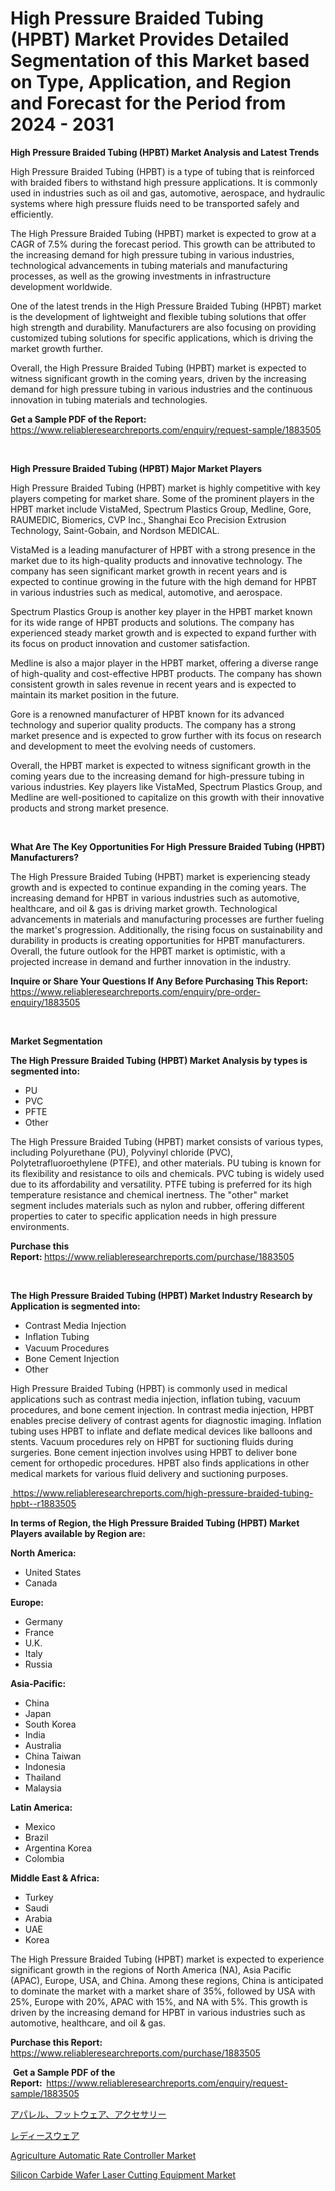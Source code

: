 <p><h1>High Pressure Braided Tubing (HPBT) Market Provides Detailed Segmentation of this Market based on Type, Application, and Region and Forecast for the Period from 2024 - 2031</h1></p><p><strong>High Pressure Braided Tubing (HPBT) Market Analysis and Latest Trends</strong></p>
<p><p>High Pressure Braided Tubing (HPBT) is a type of tubing that is reinforced with braided fibers to withstand high pressure applications. It is commonly used in industries such as oil and gas, automotive, aerospace, and hydraulic systems where high pressure fluids need to be transported safely and efficiently.</p><p>The High Pressure Braided Tubing (HPBT) market is expected to grow at a CAGR of 7.5% during the forecast period. This growth can be attributed to the increasing demand for high pressure tubing in various industries, technological advancements in tubing materials and manufacturing processes, as well as the growing investments in infrastructure development worldwide.</p><p>One of the latest trends in the High Pressure Braided Tubing (HPBT) market is the development of lightweight and flexible tubing solutions that offer high strength and durability. Manufacturers are also focusing on providing customized tubing solutions for specific applications, which is driving the market growth further.</p><p>Overall, the High Pressure Braided Tubing (HPBT) market is expected to witness significant growth in the coming years, driven by the increasing demand for high pressure tubing in various industries and the continuous innovation in tubing materials and technologies.</p></p>
<p><strong>Get a Sample PDF of the Report:&nbsp;</strong> <a href="https://www.reliableresearchreports.com/enquiry/request-sample/1883505">https://www.reliableresearchreports.com/enquiry/request-sample/1883505</a></p>
<p>&nbsp;</p>
<p><strong>High Pressure Braided Tubing (HPBT) Major Market Players</strong></p>
<p><p>High Pressure Braided Tubing (HPBT) market is highly competitive with key players competing for market share. Some of the prominent players in the HPBT market include VistaMed, Spectrum Plastics Group, Medline, Gore, RAUMEDIC, Biomerics, CVP Inc., Shanghai Eco Precision Extrusion Technology, Saint-Gobain, and Nordson MEDICAL.</p><p>VistaMed is a leading manufacturer of HPBT with a strong presence in the market due to its high-quality products and innovative technology. The company has seen significant market growth in recent years and is expected to continue growing in the future with the high demand for HPBT in various industries such as medical, automotive, and aerospace.</p><p>Spectrum Plastics Group is another key player in the HPBT market known for its wide range of HPBT products and solutions. The company has experienced steady market growth and is expected to expand further with its focus on product innovation and customer satisfaction.</p><p>Medline is also a major player in the HPBT market, offering a diverse range of high-quality and cost-effective HPBT products. The company has shown consistent growth in sales revenue in recent years and is expected to maintain its market position in the future.</p><p>Gore is a renowned manufacturer of HPBT known for its advanced technology and superior quality products. The company has a strong market presence and is expected to grow further with its focus on research and development to meet the evolving needs of customers.</p><p>Overall, the HPBT market is expected to witness significant growth in the coming years due to the increasing demand for high-pressure tubing in various industries. Key players like VistaMed, Spectrum Plastics Group, and Medline are well-positioned to capitalize on this growth with their innovative products and strong market presence.</p></p>
<p>&nbsp;</p>
<p><strong>What Are The Key Opportunities For High Pressure Braided Tubing (HPBT) Manufacturers?</strong></p>
<p><p>The High Pressure Braided Tubing (HPBT) market is experiencing steady growth and is expected to continue expanding in the coming years. The increasing demand for HPBT in various industries such as automotive, healthcare, and oil & gas is driving market growth. Technological advancements in materials and manufacturing processes are further fueling the market's progression. Additionally, the rising focus on sustainability and durability in products is creating opportunities for HPBT manufacturers. Overall, the future outlook for the HPBT market is optimistic, with a projected increase in demand and further innovation in the industry.</p></p>
<p><strong>Inquire or Share Your Questions If Any Before Purchasing This Report:</strong> <a href="https://www.reliableresearchreports.com/enquiry/pre-order-enquiry/1883505">https://www.reliableresearchreports.com/enquiry/pre-order-enquiry/1883505</a></p>
<p>&nbsp;</p>
<p><strong>Market Segmentation</strong></p>
<p><strong>The High Pressure Braided Tubing (HPBT) Market Analysis by types is segmented into:</strong></p>
<p><ul><li>PU</li><li>PVC</li><li>PFTE</li><li>Other</li></ul></p>
<p><p>The High Pressure Braided Tubing (HPBT) market consists of various types, including Polyurethane (PU), Polyvinyl chloride (PVC), Polytetrafluoroethylene (PTFE), and other materials. PU tubing is known for its flexibility and resistance to oils and chemicals. PVC tubing is widely used due to its affordability and versatility. PTFE tubing is preferred for its high temperature resistance and chemical inertness. The "other" market segment includes materials such as nylon and rubber, offering different properties to cater to specific application needs in high pressure environments.</p></p>
<p><strong>Purchase this Report:&nbsp;</strong><a href="https://www.reliableresearchreports.com/purchase/1883505">https://www.reliableresearchreports.com/purchase/1883505</a></p>
<p>&nbsp;</p>
<p><strong>The High Pressure Braided Tubing (HPBT) Market Industry Research by Application is segmented into:</strong></p>
<p><ul><li>Contrast Media Injection</li><li>Inﬂation Tubing</li><li>Vacuum Procedures</li><li>Bone Cement Injection</li><li>Other</li></ul></p>
<p><p>High Pressure Braided Tubing (HPBT) is commonly used in medical applications such as contrast media injection, inflation tubing, vacuum procedures, and bone cement injection. In contrast media injection, HPBT enables precise delivery of contrast agents for diagnostic imaging. Inflation tubing uses HPBT to inflate and deflate medical devices like balloons and stents. Vacuum procedures rely on HPBT for suctioning fluids during surgeries. Bone cement injection involves using HPBT to deliver bone cement for orthopedic procedures. HPBT also finds applications in other medical markets for various fluid delivery and suctioning purposes.</p></p>
<p><a href="https://www.reliableresearchreports.com/high-pressure-braided-tubing-hpbt--r1883505">&nbsp;https://www.reliableresearchreports.com/high-pressure-braided-tubing-hpbt--r1883505</a></p>
<p><strong>In terms of Region, the High Pressure Braided Tubing (HPBT) Market Players available by Region are:</strong></p>
<p>
    <p> <strong> North America: </strong>
        <ul>
            <li>United States</li>
            <li>Canada</li>
        </ul>
        </p> 
    <p> <strong> Europe: </strong>
        <ul>
            <li>Germany</li>
            <li>France</li>
            <li>U.K.</li>
            <li>Italy</li>
            <li>Russia</li>
        </ul>
        </p> 
    <p> <strong> Asia-Pacific: </strong>
        <ul>
            <li>China</li>
            <li>Japan</li>
            <li>South Korea</li>
            <li>India</li>
            <li>Australia</li>
            <li>China Taiwan</li>
            <li>Indonesia</li>
            <li>Thailand</li>
            <li>Malaysia</li>
        </ul>
        </p> 
    <p> <strong> Latin America: </strong>
        <ul>
            <li>Mexico</li>
            <li>Brazil</li>
            <li>Argentina Korea</li>
            <li>Colombia</li>
        </ul>
        </p> 
    <p> <strong> Middle East & Africa: </strong>
        <ul>
            <li>Turkey</li>
            <li>Saudi</li>
            <li>Arabia</li>
            <li>UAE</li>
            <li>Korea</li>
        </ul>
    </p>
    </p>
<p><p>The High Pressure Braided Tubing (HPBT) market is expected to experience significant growth in the regions of North America (NA), Asia Pacific (APAC), Europe, USA, and China. Among these regions, China is anticipated to dominate the market with a market share of 35%, followed by USA with 25%, Europe with 20%, APAC with 15%, and NA with 5%. This growth is driven by the increasing demand for HPBT in various industries such as automotive, healthcare, and oil & gas.</p></p>
<p><strong>Purchase this Report: </strong><a href="https://www.reliableresearchreports.com/purchase/1883505">https://www.reliableresearchreports.com/purchase/1883505</a></p>
<p>&nbsp;<strong>Get a Sample PDF of the Report:&nbsp;&nbsp;</strong><a href="https://www.reliableresearchreports.com/enquiry/request-sample/1883505">https://www.reliableresearchreports.com/enquiry/request-sample/1883505</a></p>
<p><strong></strong></p>
<p><p><a href="https://github.com/EstaSprer20231/Market-Research-Report-List-2/blob/main/6778154170049.md">アパレル、フットウェア、アクセサリー</a></p><p><a href="https://github.com/klon646/Market-Research-Report-List-2/blob/main/7423264170050.md">レディースウェア</a></p><p><a href="https://github.com/mauripalmi/Market-Research-Report-List-4/blob/main/agriculture-automatic-rate-controller-market.md">Agriculture Automatic Rate Controller Market</a></p><p><a href="https://github.com/nicoletavirag/Market-Research-Report-List-4/blob/main/silicon-carbide-wafer-laser-cutting-equipment-market.md">Silicon Carbide Wafer Laser Cutting Equipment Market</a></p></p>